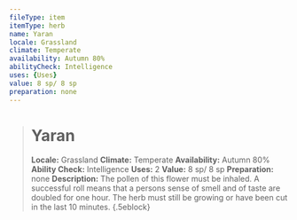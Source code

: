 ```yaml
---
fileType: item
itemType: herb
name: Yaran
locale: Grassland
climate: Temperate
availability: Autumn 80%
abilityCheck: Intelligence
uses: {Uses}
value: 8 sp/ 8 sp
preparation: none
---
```

>#  Yaran
>
> **Locale:** Grassland
> **Climate:** Temperate
> **Availability:** Autumn 80%
> **Ability Check:** Intelligence
> **Uses:** 2
> **Value:** 8 sp/ 8 sp
> **Preparation:** none
> **Description:** The pollen of this flower must be inhaled. A successful roll means that a persons sense of smell and of taste are doubled for one hour. The herb must still be growing or have been cut in the last 10 minutes.
{.5eblock}

